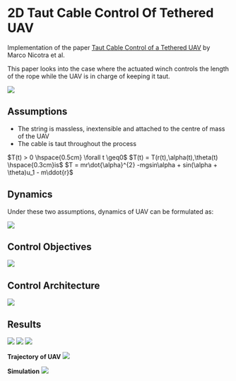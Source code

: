 # 2D Taut Cable Control Of Tethered UAV

Implementation of the paper [Taut Cable Control of a Tethered UAV](https://folk.ntnu.no/skoge/prost/proceedings/ifac2014/media/files/2581.pdf) by Marco Nicotra et al.

This paper looks into the case where the actuated winch controls the length of the rope while the UAV is in charge of keeping it taut. 

![](https://i.imgur.com/aq3krNg.png)



## Assumptions
 - The string is massless, inextensible and attached to the centre of mass of the UAV
 - The cable is taut throughout the process




$T(t) > 0 \hspace{0.5cm} \forall t \geq0$
$T(t) = T(r(t),\alpha(t),\theta(t) \hspace{0.3cm}is$
$T = mr\dot{\alpha}^{2} -mgsin\alpha + sin(\alpha + \theta)u_1 - m\ddot{r}$



## Dynamics
Under these two assumptions, dynamics of UAV can be formulated as:

![](https://i.imgur.com/U3FFRdW.png)
## Control Objectives

![](https://i.imgur.com/avk2Zdp.png)
## Control Architecture

![](https://i.imgur.com/Zme3Geb.png)
## Results 
![](https://i.imgur.com/K3RbinH.png)
![](https://i.imgur.com/pLg130m.png)
![](https://i.imgur.com/GX4PoZT.png)

**Trajectory of UAV**
![](https://i.imgur.com/vNRT51F.png)

**Simulation**
![](https://i.imgur.com/Gx5SN9A.gif)
